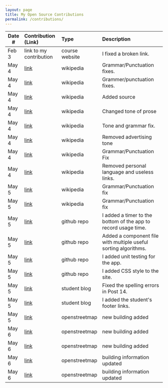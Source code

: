 ```yaml
---
layout: page
title: My Open Source Contributions
permalink: /contributions/
---
```


<!--
Type of the contribution should be "Wikipedia edit", "OpenStreet Map feature", "Documentation", "Course website", "Blog",
"Browser Add-on", etc.

The description should include a brief summary of what you did.

The link should bring us to a public page that shows your contribution. 

Replace the first row with your own contribution. 

-->





| Date #       | Contribution (Link)  | Type  | Description |
|---|:---|:---|:---|
| Feb 3   | link to my contribution    | course website    |   I fixed a broken link.    |
| May 4   | [link](https://en.wikipedia.org/w/index.php?title=Avenues_Television&editingStatsId=d1iqrtjthv4r5g6do3i8p0h3tn17hj3p&editingStatsOversample=1&gesuggestededit=1)    | wikipedia            |  Grammar/Punctuation fixes.          |
| May 4   | [link](https://en.wikipedia.org/w/index.php?title=Maurice_Green_%28virologist%29&editingStatsId=sv60n23kaueqapitljidgbnv6986ki66&editingStatsOversample=1&gesuggestededit=1)      | wikipedia      |  Grammer/punctuation fixes.   |
| May 4   | [link](https://en.wikipedia.org/w/index.php?title=Semantic_spectrum&editingStatsId=4e5d5af7e60be7cd40bd&editingStatsOversample=1&gesuggestededit=1)      | wikipedia      |   Added source   |
| May 4   | [link](https://en.wikipedia.org/w/index.php?title=Gautam_R._Desiraju&editingStatsId=5mgjcrqgikmfj3k5g5i25gc4d4mbijeq&editingStatsOversample=1&gesuggestededit=1)      | wikipedia      | Changed tone of prose     |
| May 4   | [link](https://en.wikipedia.org/w/index.php?title=Iv%C3%A1n_Massagu%C3%A9&editingStatsId=pqveih47eu0p3cubqm1vct3b10tc8rdl&editingStatsOversample=1&gesuggestededit=1)      | wikipedia      | Tone and grammar fix.     |
| May 4   | [link](https://en.wikipedia.org/w/index.php?title=Alex_Perry&editingStatsId=beh8h0jpo09dn4i91rnvsa37ha6pt7r9&editingStatsOversample=1&gesuggestededit=1)      | wikipedia      | Removed advertising tone     |
| May 4   | [link](https://en.wikipedia.org/w/index.php?title=Udawalawe_Elephant_Transit_Home&editingStatsId=7ba85c362f506d119ee5&editingStatsOversample=1&gesuggestededit=1)      | wikipedia      |  Grammar/Punctuation Fix    |
| May 4   | [link](https://en.wikipedia.org/w/index.php?title=Lorenzo_the_cat&editingStatsId=88e7f3d6eceadab98802&editingStatsOversample=1&gesuggestededit=1)      | wikipedia      |  Removed personal language and useless links.    |
| May 5   | [link](https://en.wikipedia.org/w/index.php?title=Peter_Kaumba&editingStatsId=g8hpr645f2rblu04ghn2fb3jnpq711mk&editingStatsOversample=1&gesuggestededit=1)      | wikipedia      |  Grammar/Punctuation fix    |
| May 5   | [link](https://en.wikipedia.org/w/index.php?title=Ayo_Makun&editingStatsId=aln8cmlaqvbug580fld8kec1tbvvmfsh&editingStatsOversample=1&gesuggestededit=1)      | wikipedia      |  Grammar/Punctuation fix    |
| May 5   | [link](https://github.com/tanuj123-cyber/Expense-Tracker/pull/1)      | github repo    | I added a timer to the bottom of the app to record usage time.    |
| May 5   | [link](https://github.com/edrickhong/Cu_std/pull/6)      | github repo    |  Added a component file with multiple useful sorting algorithms.    |
| May 5   | [link](https://github.com/ossd-s24/weathermen/pull/4)      | github repo    |  I added unit testing for the app.    |
| May 5   | [link](https://github.com/software-students-fall2023/5-final-project-pusheen/pull/21)      | github repo    | I added CSS style to the site.     |
| May 5   | [link](https://ossd-s24.github.io/skylar-mo-weekly/)      | student blog   | Fixed the spelling errors in Post 14.     |
| May 5   | [link](https://ossd-s24.github.io/ahmed-o-324-weekly/)      | student blog   |  I added the student's footer links.    |
| May 5   | [link](https://www.openstreetmap.org/changeset/150948639#map=19/40.80973/-74.26025)      | openstreetmap  | new building added     |
| May 6   | [link](https://www.openstreetmap.org/changeset/150948587)      | openstreetmap  | new building added     |
| May 6   | [link](https://www.openstreetmap.org/changeset/150948533#map=19/40.80952/-74.26033)      | openstreetmap  | new building added     |
| May 6   | [link](https://www.openstreetmap.org/changeset/150948312)      | openstreetmap  | building information updated     |
| May 6   | [link](https://www.openstreetmap.org/changeset/150948190#map=19/40.69877/-73.93533)      | openstreetmap  | building information updated     |

